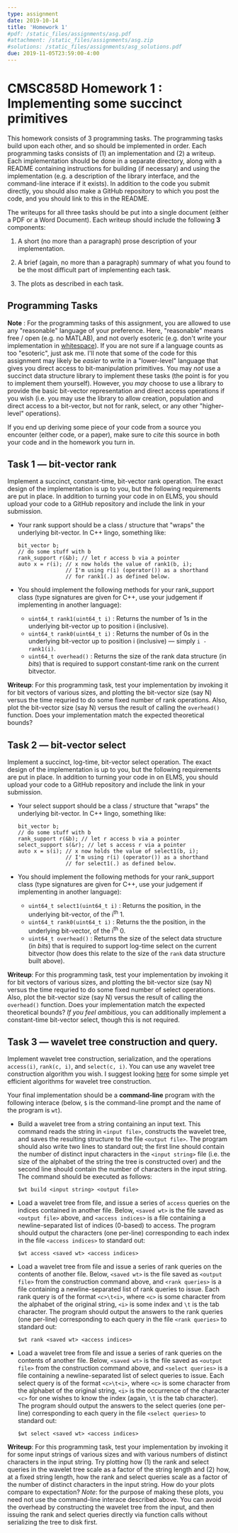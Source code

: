 ```yaml
---
type: assignment
date: 2019-10-14
title: 'Homework 1'
#pdf: /static_files/assignments/asg.pdf
#attachment: /static_files/assignments/asg.zip
#solutions: /static_files/assignments/asg_solutions.pdf
due: 2019-11-05T23:59:00-4:00
---
```


# CMSC858D Homework 1 : Implementing some succinct primitives

This homework consists of 3 programming tasks.  The programming tasks build upon each other, and so should be implemented in order.  Each programming tasks consists of (1) an implementation and (2) a writeup.  Each implementation should be done in a separate directory, along with a README containing instructions for building (if necessary) and using the implementation (e.g. a description of the library interface, and the command-line interace if it exists).  In addition to the code you submit directly, you should also make a GitHub repository to which you post the code, and you should link to this in the README.

The writeups for all three tasks should be put into a single document (either a PDF or a Word Document).  Each writeup should include the following **3** components:
    
1. A short (no more than a paragraph) prose description of your implementation.

2. A brief (again, no more than a paragraph) summary of what you found to be the most difficult part of implementing each task.

3. The plots as described in each task.

## Programming Tasks

**Note** : For the programming tasks of this assignment, you are allowed to use any "reasonable" language of your preference. Here, "reasonable" means free / open (e.g. no MATLAB), and not overly esoteric (e.g. don't write your implementation in [whitespace](https://en.wikipedia.org/wiki/Esoteric_programming_language#Whitespace)).  If you are not sure if a language counts as too "esoteric", just ask me. I'll note that some of the code for this assignment may likely be _easier_ to write in a "lower-level" language that gives you direct access to bit-manipulation primitives.  You may _not_ use a succinct data structure library to implement these tasks (the point is for you to implement them yourself).  However, you _may_ choose to use a library to provide the basic bit-vector representation and direct access operations if you wish (i.e. you may use the library to allow creation, population and direct access to a bit-vector, but not for rank, select, or any other "higher-level" operations).

If you end up deriving some piece of your code from a source you encounter (either code, or a paper), make sure to _cite_ this source in both your code and in the homework you turn in.

## Task 1 — bit-vector rank

 Implement a succinct, constant-time, bit-vector rank operation.  The exact design of the implementation is up to you, but the following requirements are put in place.  In addition to turning your code in on ELMS, you should upload your code to a GitHub repository and include the link in your submission.
 
 * Your rank support should be a class / structure that "wraps" the underlying bit-vector.  In C++ lingo, something like:

    ```
    bit_vector b;
    // do some stuff with b
    rank_support r(&b); // let r access b via a pointer
    auto x = r(i); // x now holds the value of rank1(b, i);
                   // I'm using r(i) (operator()) as a shorthand
                   // for rank1(.) as defined below.
    ```
    
  * You should implement the following methods for your rank_support class (type signatures are given for C++, use your judgement if implementing in another language):
      
      * `uint64_t rank1(uint64_t i)` : Returns the number of 1s in the underlying bit-vector up to position i (inclusive).
      * `uint64_t rank0(uint64_t i)` : Returns the number of 0s in the underlying bit-vector up to position i (inclusive) — simply `i - rank1(i)`.
      * `uint64_t overhead()` : Returns the size of the rank data structure (in _bits_) that is required to support constant-time rank on the current bitvector.


 **Writeup**: For this programming task, test your implementation by invoking it for bit vectors of various sizes, and plotting the bit-vector size (say N) versus the time requried to do some fixed number of rank operations.  Also, plot the bit-vector size (say N) versus the result of calling the `overhead()` function.  Does your implementation match the expected theoretical bounds?
 
 
## Task 2 — bit-vector select

 Implement a succinct, log-time, bit-vector select operation.  The exact design of the implementation is up to you, but the following requirements are put in place.  In addition to turning your code in on ELMS, you should upload your code to a GitHub repository and include the link in your submission.
 
 * Your select support should be a class / structure that "wraps" the underlying bit-vector.  In C++ lingo, something like:

    ```
    bit_vector b;
    // do some stuff with b
    rank_support r(&b); // let r access b via a pointer
    select_support s(&r); // let s access r via a pointer
    auto x = s(i); // x now holds the value of select1(b, i);
                   // I'm using r(i) (operator()) as a shorthand
                   // for select1(.) as defined below.
    ```
    
  * You should implement the following methods for your rank_support class (type signatures are given for C++, use your judgement if implementing in another language):
      
      * `uint64_t select1(uint64_t i)` : Returns the position, in the underlying bit-vector, of the i<sup>th</sup> 1.
      * `uint64_t rank0(uint64_t i)` : Returns the the position, in the underlying bit-vector, of the i<sup>th</sup> 0.
      * `uint64_t overhead()` : Returns the size of the select data structure (in _bits_) that is required to support log-time select on the current bitvector (how does this relate to the size of the `rank` data structure built above).


 **Writeup**: For this programming task, test your implementation by invoking it for bit vectors of various sizes, and plotting the bit-vector size (say N) versus the time requried to do some fixed number of select operations.  Also, plot the bit-vector size (say N) versus the result of calling the `overhead()` function.  Does your implementation match the expected theoretical bounds?  _If you feel ambitious_, you can additionally implement a constant-time bit-vector select, though this is not required.
 
 
## Task 3 — wavelet tree construction and query.

 Implement wavelet tree construction, serialization, and the operations `access(i)`, `rank(c, i)`, and `select(c, i)`. You can use any wavelet tree construction algorithm you wish.  I suggest looking [here](https://epubs.siam.org/doi/pdf/10.1137/1.9781611975055.2) for some simple yet efficient algorithms for wavelet tree construction.
 
 Your final implementation should be a **command-line** program with the following interace (below, `$` is the command-line prompt and the name of the program is `wt`).
 
  * Build a wavelet tree from a string containing an input text.  This command reads the string in `<input file>`, constructs the wavelet tree, and saves the resulting structure to the file `<output file>`.  The program should also write two lines to standard out; the first line should contain the number of distinct input characters in the `<input string>` file (i.e. the size of the alphabet of the string the tree is constructed over) and the second line should contain the number of characters in the input string.  The command should be executed as follows:
  
     `$wt build <input string> <output file>`
 
 * Load a wavelet tree from file, and issue a series of `access` queries on the indices contained in another file.  Below, `<saved wt>` is the file saved as `<output file>` above, and `<access indices>` is a file containing a newline-separated list of indices (0-based) to access. The program should output the characters (one per-line) corresponding to each index in the file `<access indices>` to standard out:

      `$wt access <saved wt> <access indices>`
 
 * Load a wavelet tree from file and issue a series of rank queries on the contents of another file. Below, `<saved wt>` is the file saved as `<output file>` from the construction command above, and `<rank queries>` is a file containing a newline-separated list of rank queries to issue.  Each rank query is of the format `<c>\t<i>`, where `<c>` is some character from the alphabet of the original string, `<i>` is some index and `\t` is the tab character.  The program should output the answers to the rank queries (one per-line) corresponding to each query in the file `<rank queries>` to standard out:
    
    `$wt rank <saved wt> <access indices>`
    
 * Load a wavelet tree from file and issue a series of rank queries on the contents of another file. Below, `<saved wt>` is the file saved as `<output file>` from the construction command above, and `<select queries>` is a file containing a newline-separated list of select queries to issue.  Each select query is of the format `<c>\t<i>`, where `<c>` is some character from the alphabet of the original string, `<i>` is the occurrence of the character `<c>` for one wishes to know the index (again, `\t` is the tab character).  The program should output the answers to the select queries (one per-line) corresponding to each query in the file `<select queries>` to standard out:
    
    `$wt select <saved wt> <access indices>`
        

 **Writeup**: For this programming task, test your implementation by invoking it for some input strings of various sizes and with various numbers of distinct characters in the input string.  Try plotting how (1) the rank and select queries in the wavelet tree scale as a factor of the string length and (2) how, at a fixed string length, how the rank and select queries scale as a factor of the number of distinct characters in the input string.  How do your plots compare to expectation? *Note*: for the purpose of making these plots, you need not use the command-line interace described above.  You can avoid the overhead by constructing the wavelet tree from the input, and then issuing the rank and select queries directly via function calls without serializing the tree to disk first.

